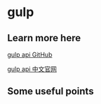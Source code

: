 # gulp

## Learn more here

[gulp api GitHub](https://github.com/gulpjs/gulp/blob/master/docs/API.md)

[gulp api 中文官网](https://www.gulpjs.com.cn/docs/api/)

## Some useful points
